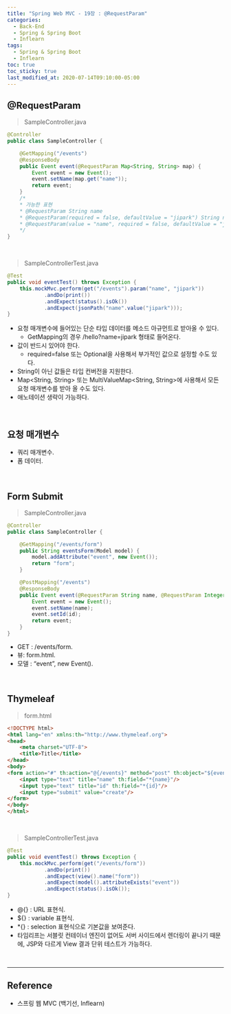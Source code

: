 ```yaml
---
title: "Spring Web MVC - 19장 : @RequestParam"
categories:
  - Back-End
  - Spring & Spring Boot
  - Inflearn
tags:
  - Spring & Spring Boot
  - Inflearn
toc: true
toc_sticky: true
last_modified_at: 2020-07-14T09:10:00-05:00
---
```


## @RequestParam

> SampleController.java

```java
@Controller
public class SampleController {

    @GetMapping("/events")
    @ResponseBody
    public Event event(@RequestParam Map<String, String> map) {
        Event event = new Event();
        event.setName(map.get("name"));
        return event;
    }
    /*
    * 가능한 표현
    * @RequestParam String name
    * @RequestParam(required = false, defaultValue = "jipark") String name
    * @RequestParam(value = "name", required = false, defaultValue = "jipark") String nameValue
    */
}
```

<br>

> SampleControllerTest.java

```java
@Test
public void eventTest() throws Exception {
    this.mockMvc.perform(get("/events").param("name", "jipark"))
            .andDo(print())
            .andExpect(status().isOk())
            .andExpect(jsonPath("name".value("jipark")));
}
```

* 요청 매개변수에 들어있는 단순 타입 데이터를 메소드 아규먼트로 받아올 수 있다.
  * GetMapping의 경우 /hello?name=jipark 형태로 들어온다.
* 값이 반드시 있어야 한다.
	* required=false 또는 Optional을 사용해서 부가적인 값으로 설정할 수도 있다.
* String이 아닌 값들은 타입 컨버전을 지원한다.
* Map<String, String> 또는 MultiValueMap<String, String>에 사용해서 모든 요청 매개변수를 받아 올 수도 있다.
* 애노테이션 생략이 가능하다.

<br>

## 요청 매개변수

* 쿼리 매개변수.
* 폼 데이터.

<br>

## Form Submit

> SampleController.java

```java
@Controller
public class SampleController {

    @GetMapping("/events/form")
    public String eventsForm(Model model) {
        model.addAttribute("event", new Event());
        return "form";
    }

    @PostMapping("/events")
    @ResponseBody
    public Event event(@RequestParam String name, @RequestParam Integer id) {
        Event event = new Event();
        event.setName(name);
        event.setId(id);
        return event;
    }
}
```

* GET : /events/form.
* 뷰: form.html.
* 모델 : “event”, new Event().

<br>

## Thymeleaf

> form.html

```html
<!DOCTYPE html>
<html lang="en" xmlns:th="http://www.thymeleaf.org">
<head>
    <meta charset="UTF-8">
    <title>Title</title>
</head>
<body>
<form action="#" th:action="@{/events}" method="post" th:object="${event}">
    <input type="text" title="name" th:field="*{name}"/>
    <input type="text" title="id" th:field="*{id}"/>
    <input type="submit" value="create"/>
</form>
</body>
</html>
```

<br>

> SampleControllerTest.java

```java
@Test
public void eventTest() throws Exception {
    this.mockMvc.perform(get("/events/form"))
            .andDo(print())
            .andExpect(view().name("form"))
            .andExpect(model().attributeExists("event"))
            .andExpect(status().isOk());
}
```

*	@{} : URL 표현식.
*	${} : variable 표현식.
*	\*{} : selection 표현식으로 기본값을 보여준다.
*	타임리프는 서블릿 컨테이너 엔진이 없어도 서버 사이드에서 렌더링이 끝나기 때문에, JSP와 다르게 View 결과 단위 테스트가 가능하다.

<br>

---

## Reference

*	스프링 웹 MVC (백기선, Inflearn)
